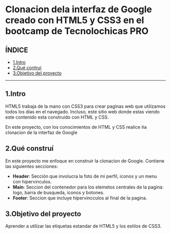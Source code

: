 # Clonacion dela interfaz de Google creado con HTML5 y CSS3 en el bootcamp de Tecnolochicas PRO
## ÍNDICE
* [1.Intro](https://github.com/alex5camp/clointerazgoogle#1intro)
* [2.Qué contruí](https://github.com/alex5camp/clointerazgoogle#2qu%C3%A9-constru%C3%AD)
* [3.Objetivo del proyecto](https://github.com/alex5camp/clointerazgoogle/blob/main/README.md#3objetivo-del-proyecto)

****
## 1.Intro
HTML5 trabaja de la mano con CSS3 para crear paginas web que utilizamos todos los días en el navegado. Incluso, este sitio web donde estas viendo este contenido esta construido con HTML y CSS.

En este proyecto, con los conocimientos de HTML y CSS  realice ña clonacion de la interfaz de Google

## 2.Qué construí
En este proyecto me enfoque en construir la clonacion de Google.
Contiene las siguientes secciones:

* **Header**: Sección que involucra la foto de mi perfil, iconos y un menu con hipervinculos.
* **Main**: Seccion del contenedor para los elemetos centrales de la pagina: logo, barra de busqueda, iconos y botones.
*  **Footer**: Seccion que  incluye hipervincculos al final de la pagina.
## 3.Objetivo del proyecto
Aprender a utilizar las etiquetas estandar de HTML5 y los estilos de CSS3.
